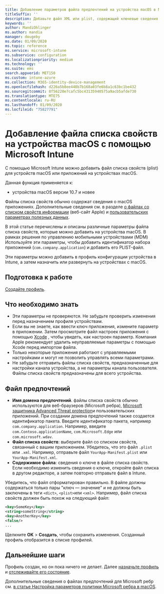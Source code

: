 ```yaml
---
title: Добавление параметров файла предпочтений на устройства macOS в Microsoft Intune в Azure | Документация Майкрософт
titleSuffix: ''
description: Добавьте файл XML или plist, содержащий ключевые сведения о приложении. Используйте профиль конфигурации устройства файл предпочтения, чтобы изменить ключевые сведения в файле списка свойств и назначить его устройствам macOS.
keywords: ''
author: MandiOhlinger
ms.author: mandia
manager: dougeby
ms.date: 01/09/2020
ms.topic: reference
ms.service: microsoft-intune
ms.subservice: configuration
ms.localizationpriority: medium
ms.technology: ''
ms.suite: ems
search.appverid: MET150
ms.custom: intune-azure
ms.collection: M365-identity-device-management
ms.openlocfilehash: d226a5b8ee448b7b168a03fe6b8a1c63bc1be432
ms.sourcegitcommit: 8f56220e7cafc5bc43135940575a9acb5afde730
ms.translationtype: MTE75
ms.contentlocale: ru-RU
ms.lasthandoff: 01/09/2020
ms.locfileid: "75827791"
---
```

# <a name="add-a-property-list-file-to-macos-devices-using-microsoft-intune"></a>Добавление файла списка свойств на устройства macOS с помощью Microsoft Intune

С помощью Microsoft Intune можно добавить файл списка свойств (plist) для устройств macOS или приложений на устройствах macOS.

Данная функция применяется к:

- устройства macOS версии 10.7 и новее

Файлы списка свойств обычно содержат сведения о macOS приложениях. Дополнительные сведения см. в разделе [о файлах со списком свойств информации](https://developer.apple.com/library/archive/documentation/General/Reference/InfoPlistKeyReference/Articles/AboutInformationPropertyListFiles.html) (веб-сайт Apple) и [пользовательских параметрах полезных данных](https://support.apple.com/guide/mdm/custom-mdm9abbdbe7/1/web/1).

В этой статье перечислены и описаны различные параметры файла списка свойств, которые можно добавить на устройства macOS. В рамках решения по управлению мобильными устройствами (MDM) Используйте эти параметры, чтобы добавить идентификатор набора приложений (`com.company.application`) и добавить его PLIST-файл.

Эти параметры можно добавить в профиль конфигурации устройства в Intune, а затем назначить или развернуть на устройствах c macOS.

## <a name="before-you-begin"></a>Подготовка к работе

[Создайте профиль](device-profile-create.md).

## <a name="what-you-need-to-know"></a>Что необходимо знать

- Эти параметры не проверяются. Не забудьте проверить изменения перед назначением профиля устройствам.
- Если вы не знаете, как ввести ключ приложения, измените параметр в приложении. Затем просмотрите файл настроек приложения с помощью [Xcode](https://developer.apple.com/xcode/) , чтобы увидеть, как настроен параметр. Компания Apple рекомендует удалить неуправляемые параметры с помощью Xcode перед импортом файла.
- Только некоторые приложения работают с управляемыми настройками и могут не позволить управлять всеми параметрами.
- Не забудьте отправить файлы списка свойств, предназначенные для настройки канала устройства, а не параметры канала пользователя. Файлы списка свойств предназначены для всего устройства.

## <a name="preference-file"></a>Файл предпочтений

- **Имя домена предпочтений**. файлы списка свойств обычно используются для веб-браузеров (Microsoft ребра), [Microsoft защитника Advanced Threat protection](https://docs.microsoft.com/windows/security/threat-protection/microsoft-defender-atp/microsoft-defender-atp-mac)и пользовательских приложений. При создании домена предпочтений также создается идентификатор пакета. Введите идентификатор пакета, например `com.company.application`. Например, введите `com.Contoso.applicationName`, `com.Microsoft.Edge` или `com.microsoft.wdav`.
- **Файл списка свойств**: выберите файл со списком свойств, связанный с вашим приложением. Убедитесь, что это файл `.plist` или `.xml`. Например, отправьте файл `YourApp-Manifest.plist` или `YourApp-Manifest.xml`.
- **Содержимое файла**: сведения о ключе в файле списка свойств. Если необходимо изменить сведения о ключе, откройте файл списка в другом редакторе, а затем повторно отправьте файл в Intune.

Убедитесь, что файл отформатирован правильно. В файле должны содержаться только пары "ключ — значение" и не должны быть заключены в теги `<dict>`, `<plist>`или `<xml>`. Например, файл списка свойств должен быть похож на следующий файл:

```xml
<key>SomeKey</key>
<string>someString</string>
<key>AnotherKey</key>
<false/>
...
```

Щелкните **OK** > **Создать**, чтобы сохранить изменения. Созданный профиль отобразится в списке профилей.

## <a name="next-steps"></a>Дальнейшие шаги

Профиль создан, но он пока ничего не делает. Далее [назначьте профиль](device-profile-assign.md) и [отслеживайте его состояние](device-profile-monitor.md).

Дополнительные сведения о файлах предпочтений для Microsoft ребр см. [в статье Настройка параметров политики Microsoft ребра в macOS](https://docs.microsoft.com/deployedge/configure-microsoft-edge-on-mac).
